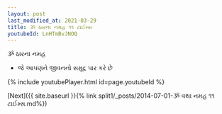 ```yaml
---
layout: post
last_modified_at: 2021-03-29
title: ૐ ઠારના નમહ ૧૧ ટાઈમ્સ
youtubeId: LnHTmBvJNOQ
---
```

 
 
 ૐ ઠારના નમહ  
 
 -  જે આપણને જીવનનો સમુદ્ર પાર કરે છે 
 
  
 
  
 
 
 
 
 
 


{% include youtubePlayer.html id=page.youtubeId %}
 
[Next]({{ site.baseurl }}{% link  split1/_posts/2014-07-01-ૐ વથા નમહ ૧૧ ટાઈમ્સ.md%})
 
